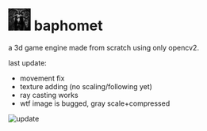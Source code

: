 <h1><img width="45px" src="./assets/icon.png"> baphomet</h1>
a 3d game engine made from scratch using only opencv2.

last update:
- movement fix
- texture adding (no scaling/following yet)
- ray casting works
- wtf image is bugged, gray scale+compressed

![update](https://github.com/4RE5group/baphomet/assets/71982379/8bfcb341-5f72-4a54-ba2a-7b32e443f23c)
